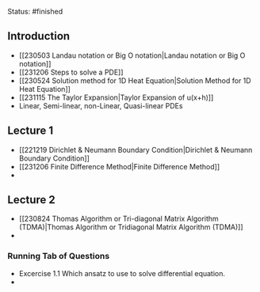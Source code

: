 Status: #finished 
## Introduction
- [[230503 Landau notation or Big O notation|Landau notation or Big O notation]]
- [[231206 Steps to solve a PDE]]
- [[230524 Solution method for 1D Heat Equation|Solution Method for 1D Heat Equation]]
- [[231115  The Taylor Expansion|Taylor Expansion of u(x+h)]]
- Linear, Semi-linear, non-Linear, Quasi-linear PDEs
## Lecture 1
- [[221219 Dirichlet & Neumann Boundary Condition|Dirichlet & Neumann Boundary Condition]]
- [[231206 Finite Difference Method|Finite Difference Method]]
- 
## Lecture 2
- [[230824 Thomas Algorithm or Tri-diagonal Matrix Algorithm (TDMA)|Thomas Algorithm or Tridiagonal Matrix Algorithm (TDMA)]]
- 
### Running Tab of Questions
- Excercise 1.1 Which ansatz to use to solve differential equation. 
- 

